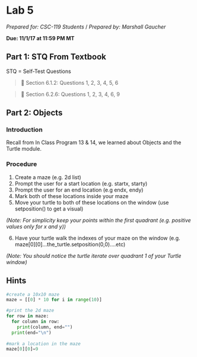 # Lab 5
_Prepared for: CSC-119 Students_ /
_Prepared by: Marshall Gaucher_


**Due: 11/1/17 at 11:59 PM MT**

## Part 1: STQ From Textbook
STQ = Self-Test Questions

> :blue_book: Section 6.1.2: Questions 1, 2, 3, 4, 5, 6

> :blue_book: Section 6.2.6: Questions 1, 2, 3, 4, 6, 9

## Part 2: Objects
### Introduction
Recall from In Class Program 13 & 14, we learned about Objects and the Turtle module.

### Procedure

1. Create a maze (e.g. 2d list)
2. Prompt the user for a start location (e.g. startx, starty)
3. Prompt the user for an end location (e.g endx, endy)
4. Mark both of these locations inside your maze
5. Move your turtle to both of these locations on the window (use setposition() to get a visual)

  _(Note: For simplicity keep your points within the first quadrant (e.g. positive values only for x and y))_

6. Have your turtle walk the indexes of your maze on the window (e.g.
maze[0][0]…the_turtle.setposition(0,0)….etc)

  _(Note: You should notice the turtle iterate over quadrant 1 of your Turtle window)_

## Hints

```python
#create a 10x10 maze
maze = [[0] * 10 for i in range(10)]

#print the 2d maze
for row in maze:
  for column in row:
    print(column, end="")
  print(end="\n")
  
#mark a location in the maze
maze[0][0]=9
```
